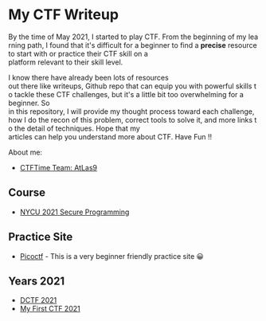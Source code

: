 # My CTF Writeup

By the time of May 2021, I started to play CTF. From the beginning of my learning path, I found that it's difficult for a beginner to find a **precise** resource to start with or practice their CTF skill on a platform relevant to their skill level. 

I know there have already been lots of resources out there like writeups, Github repo that can equip you with powerful skills to tackle these CTF challenges, but it's a little bit too overwhelming for a beginner. So in this repository, I will provide my thought process toward each challenge, how I do the recon of this problem, correct tools to solve it, and more links to the detail of techniques. Hope that my articles can help you understand more about CTF. Have Fun !!

About me:
- [CTFTime Team: AtLas9](https://ctftime.org/team/154996)

## Course

- [NYCU 2021 Secure Programming](./NYCU-2021-Secure-Programming/Readme.md)
## Practice Site

- [Picoctf](https://picoctf.org/) - This is a very beginner friendly practice site 😀

## Years 2021

- [DCTF 2021](https://ctftime.org/event/1361)
- [My First CTF 2021](https://ais3.org/mfctf/)
